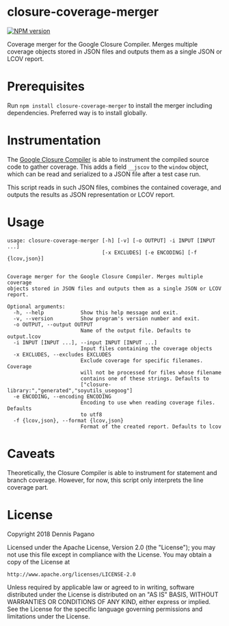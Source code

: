 # closure-coverage-merger

[![NPM version](https://img.shields.io/npm/v/closure-coverage-merger.svg)](https://www.npmjs.org/package/closure-coverage-merger)

Coverage merger for the Google Closure Compiler. Merges multiple coverage objects stored in JSON files and outputs them as a single JSON or LCOV report.

# Prerequisites

Run `npm install closure-coverage-merger` to install the merger including dependencies. Preferred way is to install globally.

# Instrumentation

The [Google Closure Compiler](https://github.com/google/closure-compiler) is able to instrument the compiled source code to gather coverage. This adds a field `__jscov` to the `window` object, which can be read and serialized to a JSON file after a test case run.

This script reads in such JSON files, combines the contained coverage, and outputs the results as JSON representation or LCOV report.

# Usage

```
usage: closure-coverage-merger [-h] [-v] [-o OUTPUT] -i INPUT [INPUT ...]
                               [-x EXCLUDES] [-e ENCODING] [-f {lcov,json}]
                                  

Coverage merger for the Google Closure Compiler. Merges multiple coverage 
objects stored in JSON files and outputs them as a single JSON or LCOV report.

Optional arguments:
  -h, --help            Show this help message and exit.
  -v, --version         Show program's version number and exit.
  -o OUTPUT, --output OUTPUT
                        Name of the output file. Defaults to output.lcov
  -i INPUT [INPUT ...], --input INPUT [INPUT ...]
                        Input files containing the coverage objects
  -x EXCLUDES, --excludes EXCLUDES
                        Exclude coverage for specific filenames. Coverage 
                        will not be processed for files whose filename 
                        contains one of these strings. Defaults to 
                        ["closure-library:","generated","soyutils_usegoog"]
  -e ENCODING, --encoding ENCODING
                        Encoding to use when reading coverage files. Defaults 
                        to utf8
  -f {lcov,json}, --format {lcov,json}
                        Format of the created report. Defaults to lcov

```

# Caveats

Theoretically, the Closure Compiler is able to instrument for statement and branch coverage. However, for now, this script only interprets the line coverage part.

# License

Copyright 2018 Dennis Pagano

Licensed under the Apache License, Version 2.0 (the "License");
you may not use this file except in compliance with the License.
You may obtain a copy of the License at

    http://www.apache.org/licenses/LICENSE-2.0

Unless required by applicable law or agreed to in writing, software
distributed under the License is distributed on an "AS IS" BASIS,
WITHOUT WARRANTIES OR CONDITIONS OF ANY KIND, either express or implied.
See the License for the specific language governing permissions and
limitations under the License.